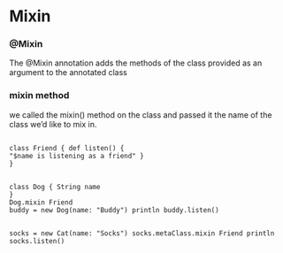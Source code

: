 # Mixin

### @Mixin
The @Mixin annotation adds the methods of the class provided as an argument to the annotated class

### mixin method

we called the mixin() method on the class and passed it the name of the class we’d like to mix in.

```

class Friend { def listen() {"$name is listening as a friend" }}class Dog { String name}Dog.mixin Friendbuddy = new Dog(name: "Buddy") println buddy.listen()


socks = new Cat(name: "Socks") socks.metaClass.mixin Friend println socks.listen()

```